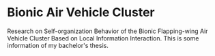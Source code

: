 # Bionic Air Vehicle Cluster
Research on Self-organization Behavior of the Bionic Flapping-wing Air Vehicle Cluster Based on Local Information Interaction.
This is some information of my bachelor's thesis.

